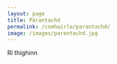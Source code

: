 ```yaml
---
layout: page
title: Pàrantachd
permalink: /comhairle/parantachd/
image: /images/parantachd.jpg
---
```


Ri thighinn